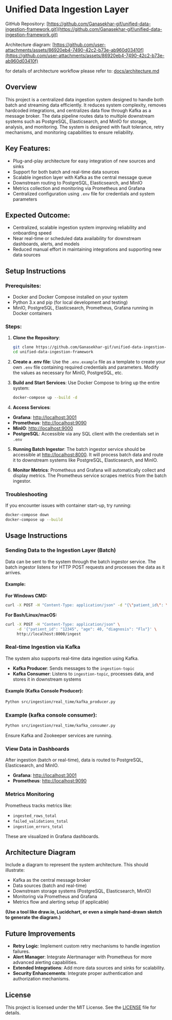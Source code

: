 # Unified Data Ingestion Layer

GitHub Repository: [https://github.com/Ganasekhar-gif/unified-data-ingestion-framework.git](https://github.com/Ganasekhar-gif/unified-data-ingestion-framework.git)  


Architecture diagram: [https://github.com/user-attachments/assets/86920eb4-7490-42c2-b73e-ab960d03410f](https://github.com/user-attachments/assets/86920eb4-7490-42c2-b73e-ab960d03410f)                 

for details of architecture workflow please refer to: [docs/architecture.md](docs/architecture.md)

## Overview

This project is a centralized data ingestion system designed to handle both batch and streaming data efficiently. It reduces system complexity, removes hardcoded integrations, and centralizes data flow through Kafka as a message broker. The data pipeline routes data to multiple downstream systems such as PostgreSQL, Elasticsearch, and MinIO for storage, analysis, and monitoring. The system is designed with fault tolerance, retry mechanisms, and monitoring capabilities to ensure reliability.

## Key Features:

* Plug-and-play architecture for easy integration of new sources and sinks
* Support for both batch and real-time data sources
* Scalable ingestion layer with Kafka as the central message queue
* Downstream routing to PostgreSQL, Elasticsearch, and MinIO
* Metrics collection and monitoring via Prometheus and Grafana
* Centralized configuration using `.env` file for credentials and system parameters

## Expected Outcome:

* Centralized, scalable ingestion system improving reliability and onboarding speed
* Near real-time or scheduled data availability for downstream dashboards, alerts, and models
* Reduced manual effort in maintaining integrations and supporting new data sources

## Setup Instructions

### Prerequisites:

* Docker and Docker Compose installed on your system
* Python 3.x and pip (for local development and testing)
* MinIO, PostgreSQL, Elasticsearch, Prometheus, Grafana running in Docker containers

### Steps:

1. **Clone the Repository**:

   ```bash
   git clone https://github.com/Ganasekhar-gif/unified-data-ingestion-framework.git
   cd unified-data-ingestion-framework
   ```

2. **Create a .env file**:
   Use the `.env.example` file as a template to create your own `.env` file containing required credentials and parameters. Modify the values as necessary for MinIO, PostgreSQL, etc.

3. **Build and Start Services**:
   Use Docker Compose to bring up the entire system:

   ```bash
   docker-compose up --build -d
   ```

4. **Access Services**:

* **Grafana**: [http://localhost:3001](http://localhost:3001)
* **Prometheus**: [http://localhost:9090](http://localhost:9090)
* **MinIO**: [http://localhost:9000](http://localhost:9000)
* **PostgreSQL**: Accessible via any SQL client with the credentials set in `.env`

5. **Running Batch Ingestor**:
   The batch ingestor service should be accessible at [http://localhost:8000](http://localhost:8000). It will process batch data and route it to downstream systems like PostgreSQL, Elasticsearch, and MinIO.

6. **Monitor Metrics**:
   Prometheus and Grafana will automatically collect and display metrics. The Prometheus service scrapes metrics from the batch ingestor.

### Troubleshooting

If you encounter issues with container start-up, try running:

```bash
docker-compose down
docker-compose up --build
```

## Usage Instructions

### Sending Data to the Ingestion Layer (Batch)

Data can be sent to the system through the batch ingestor service. The batch ingestor listens for HTTP POST requests and processes the data as it arrives.

#### Example:

**For Windows CMD:**

```bash
curl -X POST -H "Content-Type: application/json" -d "{\"patient_id\": \"12345\", \"age\": 40, \"diagnosis\": \"Flu\"}" http://localhost:8000/ingest
```

**For Bash/Linux/macOS:**

```bash
curl -X POST -H "Content-Type: application/json" \
     -d '{"patient_id": "12345", "age": 40, "diagnosis": "Flu"}' \
     http://localhost:8000/ingest
```

### Real-time Ingestion via Kafka

The system also supports real-time data ingestion using Kafka.

* **Kafka Producer**: Sends messages to the `ingestion-topic`
* **Kafka Consumer**: Listens to `ingestion-topic`, processes data, and stores it in downstream systems

#### Example (Kafka Console Producer):

```bash
Python src/ingestion/real_time/kafka_producer.py
```

### Example (kafka console consumer):
```bash
Python src/ingestion/real_time/kafka_consumer.py
```

Ensure Kafka and Zookeeper services are running.

### View Data in Dashboards

After ingestion (batch or real-time), data is routed to PostgreSQL, Elasticsearch, and MinIO.

* **Grafana**: [http://localhost:3001](http://localhost:3001)
* **Prometheus**: [http://localhost:9090](http://localhost:9090)

### Metrics Monitoring

Prometheus tracks metrics like:

* `ingested_rows_total`
* `failed_validations_total`
* `ingestion_errors_total`

These are visualized in Grafana dashboards.

## Architecture Diagram
Include a diagram to represent the system architecture. This should illustrate:

* Kafka as the central message broker
* Data sources (batch and real-time)
* Downstream storage systems (PostgreSQL, Elasticsearch, MinIO)
* Monitoring via Prometheus and Grafana
* Metrics flow and alerting setup (if applicable)

**(Use a tool like draw\.io, Lucidchart, or even a simple hand-drawn sketch to generate the diagram.)**

## Future Improvements

* **Retry Logic**: Implement custom retry mechanisms to handle ingestion failures.
* **Alert Manager**: Integrate Alertmanager with Prometheus for more advanced alerting capabilities.
* **Extended Integrations**: Add more data sources and sinks for scalability.
* **Security Enhancements**: Integrate proper authentication and authorization mechanisms.

## License

This project is licensed under the MIT License. See the [LICENSE](https://github.com/Ganasekhar-gif/unified-data-ingestion-framework/blob/main/LICENSE) file for details.
